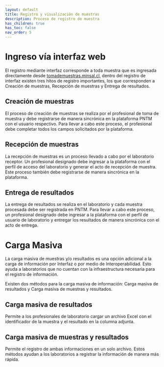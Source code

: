 ```yaml
---
layout: default
title: Registro y visualización de muestras
description: Proceso de registro de muestra
has_children: true
has_toc: false
nav_order: 5
---
```


# Ingreso vía interfaz web 

El registro mediante interfaz corresponde a toda muestra que es ingresada directamente desde [tomademuestras.minsal.cl](https://tomademuestras.minsal.cl/), dentro del registro de interfaz existen tres hitos de registro importantes, los que corresponden a Creación de muestras, Recepción de muestras y Entrega de resultados.

## Creación de muestras

El proceso de creación de muestras se realiza por el profesional de toma de muestra y debe registrarse de manera sincrónica en la plataforma PNTM con el usuario respectivo. Para llevar a cabo este proceso, el profesional debe completar todos los campos solicitados por la plataforma.

## Recepción de muestras

La recepción de muestras es un proceso llevado a cabo por el laboratorio receptor. Un profesional designado debe ingresar a la plataforma con el perfil de acceso del laboratorio y generar el acto de recepción de muestra. Este proceso también debe registrarse de manera sincrónica en la plataforma.

## Entrega de resultados

La entrega de resultados se realiza en el laboratorio y cada muestra procesada debe ser registrada en PNTM. Para llevar a cabo este proceso, un profesional designado debe ingresar a la plataforma con el perfil de usuario de laboratorio y entregar los resultados de manera sincrónica con el acto de entrega.

# Carga Masiva

La carga masiva de muestras y/o resultados es una opción adicional a la carga de información por Interfaz o por medio de Interoperabilidad. Esto ayuda a laboratorios que no cuentan con la infraestructura necesaria para el registro de información.

Existen dos métodos para la carga masiva de información: Carga masiva de resultados y Carga masiva de muestras y resultados. 

## Carga masiva de resultados

Permite a los profesionales de laboratorio cargar un archivo Excel con el identificador de la muestra y el resultado en la columna adjunta. 

## Carga masiva de muestras y resultados

Permite el registro de ambas informaciones en un solo archivo. Estos métodos ayudan a los laboratorios a registrar la información de manera más rápida.

